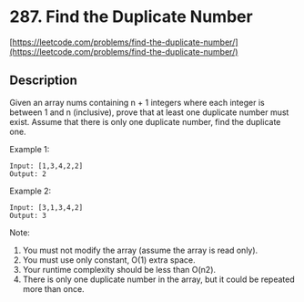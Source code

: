# 287. Find the Duplicate Number

[https://leetcode.com/problems/find-the-duplicate-number/](https://leetcode.com/problems/find-the-duplicate-number/)

## Description

Given an array nums containing n + 1 integers where each integer is between 1 and n (inclusive), prove that at least one duplicate number must exist. Assume that there is only one duplicate number, find the duplicate one.

Example 1:

    Input: [1,3,4,2,2]
    Output: 2

Example 2:

    Input: [3,1,3,4,2]
    Output: 3

Note:

1. You must not modify the array (assume the array is read only).
1. You must use only constant, O(1) extra space.
1. Your runtime complexity should be less than O(n2).
1. There is only one duplicate number in the array, but it could be repeated more than once.
